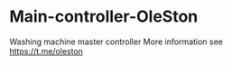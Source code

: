 # Main-controller-OleSton
 Washing machine master controller
 More information see https://t.me/oleston
